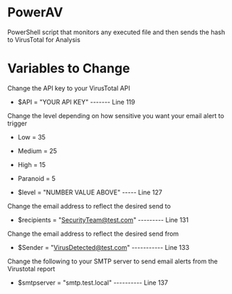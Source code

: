 # PowerAV
PowerShell script that monitors any executed file and then sends the hash to VirusTotal for Analysis


# Variables to Change
Change the API key to your VirusTotal API  
* $API = "YOUR API KEY" ------- Line 119


Change the level depending on how sensitive you want your email alert to trigger
* Low = 35
* Medium = 25
* High = 15
* Paranoid = 5

* $level = "NUMBER VALUE ABOVE" ----- Line 127

Change the email address to reflect the desired send to  
* $recipients = "SecurityTeam@test.com" --------- Line 131

Change the email address to reflect the desired send from  
* $Sender = "VirusDetected@test.com" ----------- Line 133

Change the following to your SMTP server to send email alerts from the Virustotal report  
* $smtpserver = "smtp.test.local" ---------- Line 137
